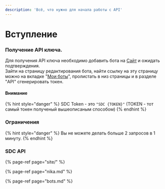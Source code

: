 ```yaml
---
description: 'Всё, что нужно для начала работы с API'
---
```


# Вступление

### Получение API ключа.

Для получения API ключа необходимо добавить бота на [Сайт](https://bots.server-discord.com) и ожидать подтверждения.  
Зайти на страницу редактирования бота, найти ссылку на эту страницу можно на вкладке "[Мои боты](https://bots.server-discord.com/my)", пролистать в низ страницы и в разделе "API" сгенерировать токен.

#### Внимание
{% hint style="danger" %}
SDC Token - это `"SDC {TOKEN}"` (TOKEN - тот самый токен полученый вышеописаным способом)
{% endhint %}

### Ограничения

{% hint style="danger" %}
Вы не можете делать больше 2 запросов в 1 минуту.
{% endhint %}

### SDC API

{% page-ref page="site/" %}

{% page-ref page="nika.md" %}

{% page-ref page="bots.md" %}



